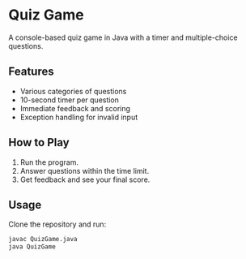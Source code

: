 # Quiz Game

A console-based quiz game in Java with a timer and multiple-choice questions.

## Features

- Various categories of questions
- 10-second timer per question
- Immediate feedback and scoring
- Exception handling for invalid input

## How to Play

1. Run the program.
2. Answer questions within the time limit.
3. Get feedback and see your final score.

## Usage

Clone the repository and run:

```bash
javac QuizGame.java
java QuizGame
